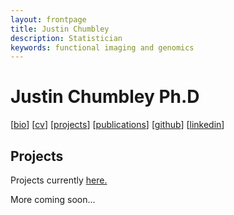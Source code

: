 ```yaml
---
layout: frontpage
title: Justin Chumbley
description: Statistician
keywords: functional imaging and genomics
---
```


# Justin Chumbley Ph.D

[[bio](../index.md)]
[[cv](http://chumbleycode.github.io/chumbleycode.github.io/docs/cv.pdf)]
[[projects](projects.md)]
[[publications](https://scholar.google.com/citations?hl=en&user=YbbXlwIAAAAJ)]
[[github](https://github.com/chumbleycode/)] 
[[linkedin](https://www.linkedin.com/in/chumbleycode)] 


## Projects

Projects currently [here.](../more_figures.md)

More coming soon...

<!--

[Parameter ranking](credible_ranks.md)

[Bayesian life course models](life_course.md)

-->
